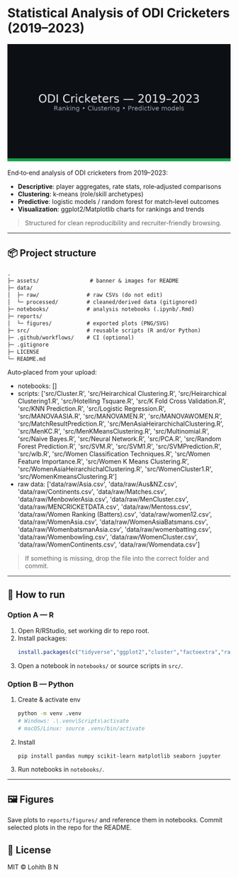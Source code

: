 # Statistical Analysis of ODI Cricketers (2019–2023)

![Banner](assets/banner.png)

End‑to‑end analysis of ODI cricketers from 2019–2023:
- **Descriptive**: player aggregates, rate stats, role‑adjusted comparisons
- **Clustering**: k‑means (role/skill archetypes)
- **Predictive**: logistic models / random forest for match‑level outcomes
- **Visualization**: ggplot2/Matplotlib charts for rankings and trends

> Structured for clean reproducibility and recruiter‑friendly browsing.

---

## 📦 Project structure

```
.
├─ assets/                # banner & images for README
├─ data/
│  ├─ raw/               # raw CSVs (do not edit)
│  └─ processed/         # cleaned/derived data (gitignored)
├─ notebooks/            # analysis notebooks (.ipynb/.Rmd)
├─ reports/
│  └─ figures/           # exported plots (PNG/SVG)
├─ src/                  # reusable scripts (R and/or Python)
├─ .github/workflows/    # CI (optional)
├─ .gitignore
├─ LICENSE
└─ README.md
```

Auto‑placed from your upload:
- notebooks: []
- scripts: ['src/Cluster.R', 'src/Heirarchical Clustering.R', 'src/Heirarchical Clustering1.R', 'src/Hotelling Tsquare.R', 'src/K Fold Cross Validation.R', 'src/KNN Prediction.R', 'src/Logistic Regression.R', 'src/MANOVAASIA.R', 'src/MANOVAMEN.R', 'src/MANOVAWOMEN.R', 'src/MatchResultPrediction.R', 'src/MenAsiaHeirarchichalClustering.R', 'src/MenKC.R', 'src/MenKMeansClustering.R', 'src/Multinomial.R', 'src/Naive Bayes.R', 'src/Neural Network.R', 'src/PCA.R', 'src/Random Forest Prediction.R', 'src/SVM.R', 'src/SVM1.R', 'src/SVMPrediction.R', 'src/wlb.R', 'src/Women Classification Techniques.R', 'src/Women Feature Importance.R', 'src/Women K Means Clustering.R', 'src/WomenAsiaHeirarchichalClustering.R', 'src/WomenCluster1.R', 'src/WomenKmeansClustering.R']
- raw data: ['data/raw/Asia.csv', 'data/raw/Aus&NZ.csv', 'data/raw/Continents.csv', 'data/raw/Matches.csv', 'data/raw/MenbowlerAsia.csv', 'data/raw/MenCluster.csv', 'data/raw/MENCRICKETDATA.csv', 'data/raw/Mentoss.csv', 'data/raw/Women Ranking (Batters).csv', 'data/raw/women12.csv', 'data/raw/WomenAsia.csv', 'data/raw/WomenAsiaBatsmans.csv', 'data/raw/WomenbatsmanAsia.csv', 'data/raw/womenbatting.csv', 'data/raw/Womenbowling.csv', 'data/raw/WomenCluster.csv', 'data/raw/WomenContinents.csv', 'data/raw/Womendata.csv']

> If something is missing, drop the file into the correct folder and commit.

---

## 🚀 How to run

### Option A — R
1. Open R/RStudio, set working dir to repo root.
2. Install packages:
   ```r
   install.packages(c("tidyverse","ggplot2","cluster","factoextra","randomForest"))
   ```
3. Open a notebook in `notebooks/` or source scripts in `src/`.

### Option B — Python
1. Create & activate env
   ```bash
   python -m venv .venv
   # Windows: .\.venv\Scripts\activate
   # macOS/Linux: source .venv/bin/activate
   ```
2. Install
   ```bash
   pip install pandas numpy scikit-learn matplotlib seaborn jupyter
   ```
3. Run notebooks in `notebooks/`.

---

## 🖼️ Figures
Save plots to `reports/figures/` and reference them in notebooks. Commit selected plots in the repo for the README.

## 📄 License
MIT © Lohith B N
